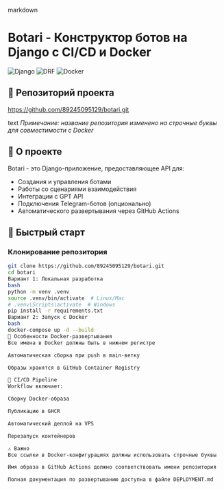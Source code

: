 markdown
# Botari - Конструктор ботов на Django с CI/CD и Docker

![Django](https://img.shields.io/badge/Django-092E20?style=for-the-badge&logo=django&logoColor=white)
![DRF](https://img.shields.io/badge/DJANGO-REST-ff1709?style=for-the-badge&logo=django&logoColor=white&color=ff1709&labelColor=gray)
![Docker](https://img.shields.io/badge/docker-%230db7ed.svg?style=for-the-badge&logo=docker&logoColor=white)

## 🔗 Репозиторий проекта
https://github.com/89245095129/botari.git

text
*Примечание: название репозитория изменено на строчные буквы для совместимости с Docker*

## 📌 О проекте
Botari - это Django-приложение, предоставляющее API для:
- Создания и управления ботами
- Работы со сценариями взаимодействия
- Интеграции с GPT API
- Подключения Telegram-ботов (опционально)
- Автоматического развертывания через GitHub Actions

## 🚀 Быстрый старт

### Клонирование репозитория
```bash
git clone https://github.com/89245095129/botari.git
cd botari
Вариант 1: Локальная разработка
bash
python -m venv .venv
source .venv/bin/activate  # Linux/Mac
# .venv\Scripts\activate  # Windows
pip install -r requirements.txt
Вариант 2: Запуск с Docker
bash
docker-compose up -d --build
🐳 Особенности Docker-развертывания
Все имена в Docker должны быть в нижнем регистре

Автоматическая сборка при push в main-ветку

Образы хранятся в GitHub Container Registry

🔄 CI/CD Pipeline
Workflow включает:

Сборку Docker-образа

Публикацию в GHCR

Автоматический деплой на VPS

Перезапуск контейнеров

⚠️ Важно
Все ссылки в Docker-конфигурациях должны использовать строчные буквы

Имя образа в GitHub Actions должно соответствовать имени репозитория

Полная документация по развертыванию доступна в файле DEPLOYMENT.md

